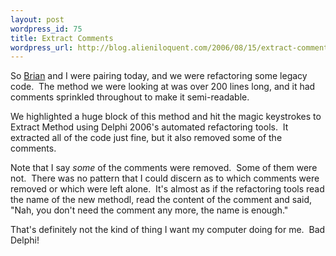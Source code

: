 ```yaml
---
layout: post
wordpress_id: 75
title: Extract Comments
wordpress_url: http://blog.alieniloquent.com/2006/08/15/extract-comments/
---
```

So [Brian][1] and I were pairing today, and we were refactoring some legacy
code.  The method we were looking at was over 200 lines long, and it had
comments sprinkled throughout to make it semi-readable.

We highlighted a huge block of this method and hit the magic keystrokes to
Extract Method using Delphi 2006's automated refactoring tools.  It extracted
all of the code just fine, but it also removed some of the comments.

Note that I say _some_ of the comments were removed.  Some of them were not. 
There was no pattern that I could discern as to which comments were removed or
which were left alone.  It's almost as if the refactoring tools read the name
of the new methodl, read the content of the comment and said, "Nah, you don't
need the comment any more, the name is enough."

That's definitely not the kind of thing I want my computer doing for me.  Bad
Delphi!

   [1]: http://blog.briankohrs.com/
